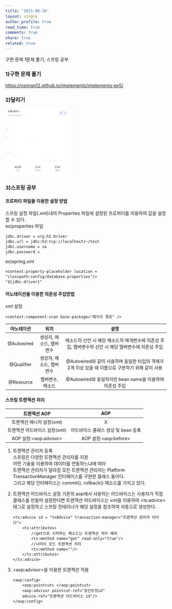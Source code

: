 ```yaml
---
title: '2021-08-16'
layout: single
author_profile: true
read_time: true
comments: true
share: true
related: true
---
```

구현 문제 1문제 풀기, 스프링 공부


### 1)구현 문제 풀기
<a href="https://nsnnsn12.github.io/implements/implements-ex5/" target="_blank">https://nsnnsn12.github.io/implements/implements-ex5/</a>

### 2)달리기
<img src="/assets/images/run/20210813.jpg" width="40%" height="30%">

### 3)스프링 공부

#### 프로퍼티 파일을 이용한 설정 방법
스프링 설정 파일(.xml)내의 Properties 파일에 설정된 프로퍼티를 이용하여 값을 설정할 수 있다.  
ex)properties 파일
```
jdbc.driver = org.h2.Driver
jdbc.url = jdbc:h2:tcp://localhost/~/test
jdbc.username = sa
jdbc.password =
```

ex)spring.xml
```
<context:property-placeholder location = "classpath:config/database.properties"/>
"${jdbc.driver}"
```

#### 어노테이션을 이용한 의존성 주입방법
xml 설정
```
<context:component-scan base-package="패키지 경로" />
```

|어노테이션|위치|설명|
|:---:|:---:|:---:|
|@Autowired|생성자, 메소드, 멤버변수|메소드의 선언 시 해당 메소드의 매개변수에 의존성 주입, 멤버변수의 선언 시 해당 멤버변수에 의존성 주입
|@Qualifier|생성자, 메소드, 멤버변수|@Autowired와 같이 사용하며 동일한 타입의 객체가 2개 이상 있을 때 이름으로 구분하기 위해 같이 사용
|@Resource|멤버변수, 메소드|@Autowired와 동일하지만 bean name을 이용하여 의존성 주입

#### 스프링 트랜잭션 처리

|트랜잭션 AOP|AOP|
|:---:|:---:|
|트랜잭션 매니저 설정(xml)|X|
|트랜잭션 어드바이스 설정(xml)|어드바이스 클래스 생성 및 bean 등록|
|AOP 설정:\<aop:advisor>|AOP 설정:\<aop:before>|

1. 트랜잭션 관리자 등록  
    스프링은 다양한 트랜잭션 관리자를 지원  
    어떤 기술을 이용하여 데이터를 연동하느냐에 따라   
    트랜잭션 관리자가 달라짐
    모든 트랜잭션 관리자는 Platform TransactionManager 인터페이스를 구현한 클래스 들이다.  
    그리고 해당 인터페이스는 commit(), rollback() 메소드를 가지고 있다.

2. 트랜잭션 어드바이스 설정
    기존의 aop에서 사용하는 어드바이스는 사용자가 직접 클래스를 만들어 설정한다면 트랜잭션 어드바이스는 xml을 이용하여 \<ts:advice>태그로 설정하고 스프링 컨테이너가 해당 설정을 참조하여 자동으로 생성한다.
    ```
    <tx:advice id = "txAdvice" transaction-manager="트랜잭션 관리자 아이디">
        <tx:attributes>
            //get으로 시작하는 메소드는 트랜잭션 처리 예외
            <tx:method name="get" read-only="true"/>
            //나머지 모드 트랜잭션 처리
            <tx:method name=""/>
        </tx:attributes>
    </tx:advice>
    ```

3. \<aop:advisor>을 이용한 트랜잭션 적용
    ```
    <aop:config>
        <aop:pointcut> </aop:pointcut>
        <aop:advisor pointcut-ref="포인트컷id" 
        advice-ref="트랜잭션 어드바이스 id"/>
    </aop:config>
    ```

